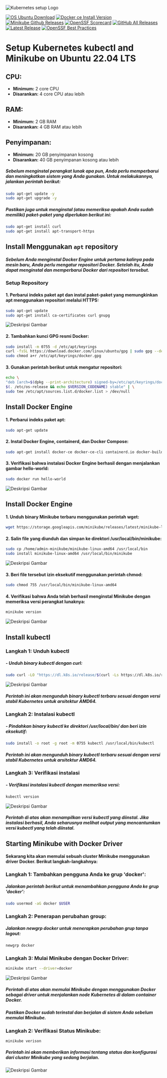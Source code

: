 ![Kubernetes setup Logo](images/logo.png) 

[![OS Ubuntu Download](https://img.shields.io/badge/ubuntu-v.22.04TLS-blue?style=flat)](https://releases.ubuntu.com/jammy/)
[![Docker ce Install Version](https://img.shields.io/badge/docker.ce-ubuntu-red?style=flat)](https://docs.docker.com/engine/install/ubuntu/)
[![Minikube Github Releases](https://img.shields.io/badge/minikube-installation-green?style=flat)](https://minikube.sigs.k8s.io/docs/)
[![OpenSSF Scorecard](https://api.securityscorecards.dev/projects/github.com/kubernetes/minikube/badge)](https://api.securityscorecards.dev/projects/github.com/kubernetes/minikube)
[![GitHub All Releases](https://img.shields.io/github/downloads/kubernetes/minikube/total.svg)](https://github.com/kubernetes/minikube/releases/latest)
[![Latest Release](https://img.shields.io/github/v/release/kubernetes/minikube?include_prereleases)](https://github.com/kubernetes/minikube/releases/latest)
[![OpenSSF Best Practices](https://www.bestpractices.dev/projects/5015/badge)](https://www.bestpractices.dev/en/projects/5015)
 
# Setup Kubernetes kubectl and Minikube on Ubuntu 22.04 LTS

## CPU:
- **Minimum:** 2 core CPU
- **Disarankan:** 4 core CPU atau lebih

## RAM:
- **Minimum:** 2 GB RAM
- **Disarankan:** 4 GB RAM atau lebih

## Penyimpanan:
- **Minimum:** 20 GB penyimpanan kosong
- **Disarankan:** 40 GB penyimpanan kosong atau lebih

##### Sebelum menginstal perangkat lunak apa pun, Anda perlu memperbarui dan meningkatkan sistem yang Anda gunakan. Untuk melakukannya, jalankan perintah berikut:

```sh
sudo apt-get update -y
sudo apt-get upgrade -y
```

##### Pastikan juga untuk menginstal (atau memeriksa apakah Anda sudah memiliki) paket-paket yang diperlukan berikut ini:

```sh
sudo apt-get install curl
sudo apt-get install apt-transport-https
```

## Install Menggunakan `apt` repository

##### Sebelum Anda menginstal Docker Engine untuk pertama kalinya pada mesin baru, Anda perlu mengatur repositori Docker. Setelah itu, Anda dapat menginstal dan memperbarui Docker dari repositori tersebut.

### Setup Repository 

#### 1. Perbarui indeks paket apt dan instal paket-paket yang memungkinkan apt menggunakan repositori melalui HTTPS:

```sh
sudo apt-get update
sudo apt-get install ca-certificates curl gnupg
```
![Deskripsi Gambar](images/ss_ca-cert.png)

#### 2. Tambahkan kunci GPG resmi Docker:

```sh
sudo install -m 0755 -d /etc/apt/keyrings
curl -fsSL https://download.docker.com/linux/ubuntu/gpg | sudo gpg --dearmor -o /etc/apt/keyrings/docker.gpg
sudo chmod a+r /etc/apt/keyrings/docker.gpg
```

#### 3. Gunakan perintah berikut untuk mengatur repositori:

```sh
echo \
"deb [arch=$(dpkg --print-architecture) signed-by=/etc/apt/keyrings/docker.gpg] https://download.docker.com/linux/ubuntu \
$(. /etc/os-release && echo $VERSION_CODENAME) stable" | \
sudo tee /etc/apt/sources.list.d/docker.list > /dev/null
```

## Install Docker Engine

#### 1. Perbarui indeks paket apt:

```sh
sudo apt-get update
```

#### 2. Instal Docker Engine, containerd, dan Docker Compose:

```sh
sudo apt-get install docker-ce docker-ce-cli containerd.io docker-buildx-plugin docker-compose-plugin
```

#### 3. Verifikasi bahwa instalasi Docker Engine berhasil dengan menjalankan gambar hello-world:

```sh
sudo docker run hello-world
```

![Deskripsi Gambar](images/h-world.png)

## Install Docker Engine

#### 1. Unduh binary Minikube terbaru menggunakan perintah wget:

```sh
wget https://storage.googleapis.com/minikube/releases/latest/minikube-linux-amd64 -P ~/
```

#### 2. Salin file yang diunduh dan simpan ke direktori /usr/local/bin/minikube:

```sh
sudo cp /home/admin-minikube/minikube-linux-amd64 /usr/local/bin
sudo install minikube-linux-amd64 /usr/local/bin/minikube
```

![Deskripsi Gambar](images/m-version.png)

#### 3. Beri file tersebut izin eksekutif menggunakan perintah chmod:

```sh
sudo chmod 755 /usr/local/bin/minikube-linux-amd64
```

#### 4. Verifikasi bahwa Anda telah berhasil menginstal Minikube dengan memeriksa versi perangkat lunaknya:

```sh
minikube version
``` 

![Deskripsi Gambar](images/m-version.png)

## Install kubectl

### Langkah 1: Unduh kubectl

##### - Unduh binary kubectl dengan curl:

```sh
sudo curl -LO "https://dl.k8s.io/release/$(curl -Ls https://dl.k8s.io/release/stable.txt)/bin/linux/amd64/kubectl"
```

![Deskripsi Gambar](images/kube.png)

##### Perintah ini akan mengunduh binary kubectl terbaru sesuai dengan versi stabil Kubernetes untuk arsitektur AMD64.

### Langkah 2: Instalasi kubectl

##### - Pindahkan binary kubectl ke direktori /usr/local/bin/ dan beri izin eksekutif:

```sh
sudo install -o root -g root -m 0755 kubectl /usr/local/bin/kubectl
```

##### Perintah ini akan mengunduh binary kubectl terbaru sesuai dengan versi stabil Kubernetes untuk arsitektur AMD64.

### Langkah 3: Verifikasi instalasi

##### - Verifikasi instalasi kubectl dengan memeriksa versi:

```sh
kubectl version
```

![Deskripsi Gambar](images/k-version.png)

##### Perintah di atas akan menampilkan versi kubectl yang diinstal. Jika instalasi berhasil, Anda seharusnya melihat output yang mencantumkan versi kubectl yang telah diinstal.

## Starting Minikube with Docker Driver

#### Sekarang kita akan memulai sebuah cluster Minikube menggunakan driver Docker. Berikut langkah-langkahnya:

### Langkah 1: Tambahkan pengguna Anda ke grup 'docker':

##### Jalankan perintah berikut untuk menambahkan pengguna Anda ke grup 'docker':

```sh
sudo usermod -aG docker $USER 
```

### Langkah 2: Penerapan perubahan group:

##### Jalankan newgrp docker untuk menerapkan perubahan grup tanpa logout:

```sh
newgrp docker 
```

### Langkah 3: Mulai Minikube dengan Docker Driver:

```sh
minikube start --driver=docker
```
![Deskripsi Gambar](images/mkube-start.png) 

##### Perintah di atas akan memulai Minikube dengan menggunakan Docker sebagai driver untuk menjalankan node Kubernetes di dalam container Docker.
##### Pastikan Docker sudah terinstal dan berjalan di sistem Anda sebelum memulai Minikube.

### Langkah 2: Verifikasi Status Minikube:

```sh
minikube verison
```

##### Perintah ini akan memberikan informasi tentang status dan konfigurasi dari cluster Minikube yang sedang berjalan.

![Deskripsi Gambar](images/mkube-version.png) 